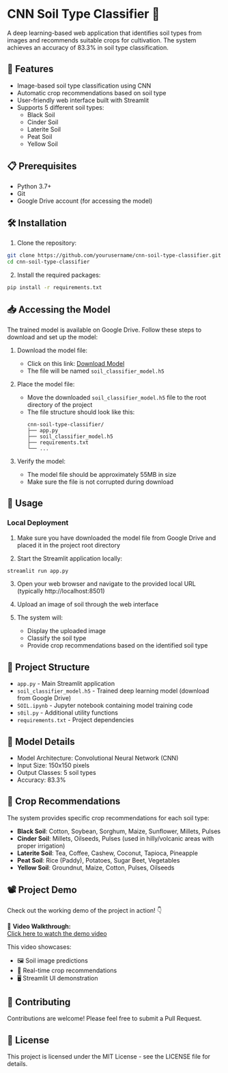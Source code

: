 # CNN Soil Type Classifier 🌱

A deep learning-based web application that identifies soil types from images and recommends suitable crops for cultivation. The system achieves an accuracy of 83.3% in soil type classification.

## 🚀 Features

- Image-based soil type classification using CNN
- Automatic crop recommendations based on soil type
- User-friendly web interface built with Streamlit
- Supports 5 different soil types:
  - Black Soil
  - Cinder Soil
  - Laterite Soil
  - Peat Soil
  - Yellow Soil

## 📋 Prerequisites

- Python 3.7+
- Git
- Google Drive account (for accessing the model)

## 🛠️ Installation

1. Clone the repository:
```bash
git clone https://github.com/yourusername/cnn-soil-type-classifier.git
cd cnn-soil-type-classifier
```

2. Install the required packages:
```bash
pip install -r requirements.txt
```

## 📥 Accessing the Model

The trained model is available on Google Drive. Follow these steps to download and set up the model:

1. Download the model file:
   - Click on this link: [Download Model](https://drive.google.com/drive/folders/1n0oR9dz6a_AEsHSuSPyHdb-ibs1eNGv_?usp=sharing)
   - The file will be named `soil_classifier_model.h5`

2. Place the model file:
   - Move the downloaded `soil_classifier_model.h5` file to the root directory of the project
   - The file structure should look like this:
     ```
     cnn-soil-type-classifier/
     ├── app.py
     ├── soil_classifier_model.h5
     ├── requirements.txt
     └── ...
     ```

3. Verify the model:
   - The model file should be approximately 55MB in size
   - Make sure the file is not corrupted during download

## 🎯 Usage

### Local Deployment

1. Make sure you have downloaded the model file from Google Drive and placed it in the project root directory

2. Start the Streamlit application locally:
```bash
streamlit run app.py
```

3. Open your web browser and navigate to the provided local URL (typically http://localhost:8501)

4. Upload an image of soil through the web interface

5. The system will:
   - Display the uploaded image
   - Classify the soil type
   - Provide crop recommendations based on the identified soil type

## 📁 Project Structure

- `app.py` - Main Streamlit application
- `soil_classifier_model.h5` - Trained deep learning model (download from Google Drive)
- `SOIL.ipynb` - Jupyter notebook containing model training code
- `s0il.py` - Additional utility functions
- `requirements.txt` - Project dependencies

## 🧪 Model Details

- Model Architecture: Convolutional Neural Network (CNN)
- Input Size: 150x150 pixels
- Output Classes: 5 soil types
- Accuracy: 83.3%

## 🌾 Crop Recommendations

The system provides specific crop recommendations for each soil type:

- **Black Soil**: Cotton, Soybean, Sorghum, Maize, Sunflower, Millets, Pulses
- **Cinder Soil**: Millets, Oilseeds, Pulses (used in hilly/volcanic areas with proper irrigation)
- **Laterite Soil**: Tea, Coffee, Cashew, Coconut, Tapioca, Pineapple
- **Peat Soil**: Rice (Paddy), Potatoes, Sugar Beet, Vegetables
- **Yellow Soil**: Groundnut, Maize, Cotton, Pulses, Oilseeds

## 📽️ Project Demo

Check out the working demo of the project in action! 👇

🎥 **Video Walkthrough:**  
[Click here to watch the demo video](Demo.mp4)

This video showcases:
- 🖼️ Soil image predictions  
- 🌾 Real-time crop recommendations  
- 🖥️ Streamlit UI demonstration

## 🤝 Contributing

Contributions are welcome! Please feel free to submit a Pull Request.

## 📝 License

This project is licensed under the MIT License - see the LICENSE file for details.
